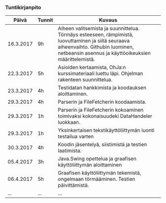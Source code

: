 ### Tuntikirjanpito
Päivä | Tunnit | Kuvaus
---|---|---
16.3.2017 | 9h | Aiheen valitsemista ja suunnittelua. Törmäys esteeseen, rämpimistä, luovuttaminen ja siitä seuraava aiheenvaihto. Githubin luominen, netbeansin asennus ja käyttöoikeuksien määrittelemistä.
22.3.2017 | 5h | Asioiden kertaamista, OhJa:n kurssimateriaali luettu läpi. Ohjelman rakenteen suunnittelua.
23.3.2017 | 4h | Testidatan hankkimista ja koodauksen aloittaminen.
29.3.2017 | 4h | Parserin ja FileFetcherin koodaamista.
29.3.2017 | 1h | Parserin ja FileFetcherin kokoaminen toimivaksi kokonaisuudeki DataHandeler luokkaan.
29.3.2017 | 1h | Yksinkertaisen tekstikäyttöliittymän luonti testailua varten
30.3.2017 | 4h | Koodin jäsentelyä, siistimistä ja testien laatimista.
05.4.2017 | 3h | Java.Swing opettelua ja graafisen käyttöliittymän aloittaminen
06.4.2017 | 5h | Graafisen käyttöliittymän tekemistä, ongelmaan törmääminen. Testien päivittämistä.
...|...|...|
